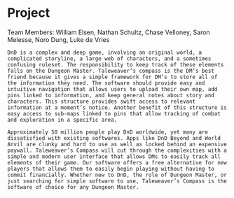 # Project

Team Members:
William Elsen, Nathan Schultz, Chase Velloney, Saron Melesse, Noro Dung, Luke de Vries

	DnD is a complex and deep game, involving an original world, a complicated storyline, a large web of characters, and a sometimes confusing ruleset. The responsibility to keep track of these elements falls on the Dungeon Master. Taleweaver’s compass is the DM’s best friend because it gives a simple framework for DM’s to store all of the information they need. The software should provide easy and intuitive navigation that allows users to upload their own map, add pins linked to information, and keep general notes about story and characters. This structure provides swift access to relevant information at a moment’s notice. Another benefit of this structure is easy access to sub-maps linked to pins that allow tracking of combat and exploration in a specific area.
 
	Approximately 50 million people play DnD worldwide, yet many are dissatisfied with existing softwares. Apps like DnD Beyond and World Anvil are clunky and hard to use as well as locked behind an expensive paywall. Taleweaver’s Compass will cut through the complexities with a simple and modern user interface that allows DMs to easily track all elements of their game. Our software offers a free alternative for new players that allows them to easily begin playing without having to commit financially. Whether new to DnD, the role of Dungeon Master, or just searching for simple software to use, Taleweaver’s Compass is the software of choice for any Dungeon Master.
